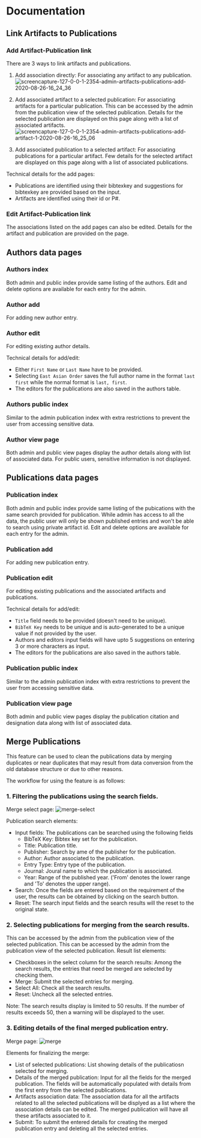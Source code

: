 

# Documentation

## Link Artifacts to Publications

### Add Artifact-Publication link

There are 3 ways to link artifacts and publications.

1. Add association directly:
For associating any artifact to any publication.
![screencapture-127-0-0-1-2354-admin-artifacts-publications-add-2020-08-26-16_24_36](https://user-images.githubusercontent.com/35206075/91298598-f0064780-e7bd-11ea-86e7-f0a1b4f2f100.png)

2. Add associated artifact to a selected publication:
For associating artifacts for a particular publication. This can be accessed by the admin from the publication view of the selected publication. 
Details for the selected publication are displayed on this page along with a list of associated artifacts.
![screencapture-127-0-0-1-2354-admin-artifacts-publications-add-artifact-1-2020-08-26-16_25_06](https://user-images.githubusercontent.com/35206075/91298560-e086fe80-e7bd-11ea-9931-2b85c4721159.png)

3. Add associated publication to a selected artifact:
For associating publications for a particular artifact.
Few details for the selected artifact are displayed on this page along with a list of associated publications.

Technical details for the add pages:
* Publications are identified using their bibtexkey and suggestions for bibtexkey are provided based on the input.
* Artifacts are identified using their id or P#.

### Edit Artifact-Publication link
The associations listed on the add pages can also be edited. Details for the artifact and publication are provided on the page.

## Authors data pages

### Authors index
Both admin and public index provide same listing of the authors. 
Edit and delete options are available for each entry for the admin.

### Author add
For adding new author entry.

### Author edit
For editing existing author details.

Technical details for add/edit:

* Either `First Name` or `Last Name` have to be provided.
* Selecting `East Asian Order` saves the full author name in the format `last first` while the normal format is `last, first`.
* The editors for the publications are also saved in the authors table.

### Authors public index
Similar to the admin publication index with extra restrictions to prevent the user from accessing sensitive data. 

### Author view page
Both admin and public view pages display the author details along with list of associated data. For public users, sensitive information is not displayed.

## Publications data pages

### Publication index
Both admin and public index provide same listing of the pubications with the same search provided for publication. 
While admin has access to all the data, the public user will only be shown published entries and won't be able to search using private artifact id.
Edit and delete options are available for each entry for the admin.

### Publication add
For adding new publication entry.

### Publication edit
For editing existing publications and the associated artifacts and publications.

Technical details for add/edit:

* `Title` field needs to be provided (doesn't need to be unique).
* `BibTeX Key` needs to be unique and is auto-generated to be a unique value if not provided by the user.
* Authors and editors input fields will have upto 5 suggestions on entering 3 or more characters as input.
* The editors for the publications are also saved in the authors table.

### Publication public index
Similar to the admin publication index with extra restrictions to prevent the user from accessing sensitive data. 

### Publication view page
Both admin and public view pages display the publication citation and designation data along with list of associated data.


## Merge Publications

This feature can be used to clean the publications data by merging duplicates or near duplicates that may result from data conversion from the old database structure or due to other reasons.

The workflow for using the feature is as follows:

### 1. Filtering the publications using the search fields.

  Merge select page:
  ![merge-select](https://user-images.githubusercontent.com/35206075/91346026-e56ba280-e7fd-11ea-9794-32bf243608bc.png)
  
  Publication search elements:
  * Input fields: The publications can be searched using the following fields
    * BibTeX Key: Bibtex key set for the publication.
    * Title: Publication title.
    * Publisher: Search by ame of the publisher for the publication.
    * Author: Author associated to the publication.
    * Entry Type: Entry type of the publication.
    * Journal: Joural name to which the publication is associated.
    * Year: Range of the published year. ('From' denotes the lower range and 'To' denotes the upper range).
  * Search: Once the fields are entered based on the requirement of the user, the results can be obtained by clicking on the search button.
  * Reset: The search input fields and the search results will the reset to the original state.
  
### 2. Selecting publications for merging from the search results.
This can be accessed by the admin from the publication view of the selected publication. This can be accessed by the admin from the publication view of the selected publication. 
  Result list elements:
  * Checkboxes in the select column for the search results: Among the search results, the entries that need be merged are selected by checking them.
  * Merge: Submit the selected entries for merging.
  * Select All: Check all the search results.
  * Reset: Uncheck all the selected entries.

Note: The search results display is limited to 50 results. If the number of results exceeds 50, then a warning will be displayed to the user.

### 3. Editing details of the final merged publication entry.

  Merge page:
  ![merge](https://user-images.githubusercontent.com/35206075/91346018-e3a1df00-e7fd-11ea-80ee-262fcaa764ca.png)

  Elements for finalizing the merge:
  * List of selected publications: List showing details of the publicatiosn selected for merging.
  * Details of the merged publication: Input for all the fields for the merged publication. The fields will be automatically populated with details from the first entry from the selected publications.
  * Artifacts association data: The association data for all the artifacts related to all the selected publications will be displyed as a list where the association details can be edited. The merged publication will have all these artifacts associated to it.
  * Submit: To submit the entered details for creating the merged publication entry and deleting all the selected entries.

